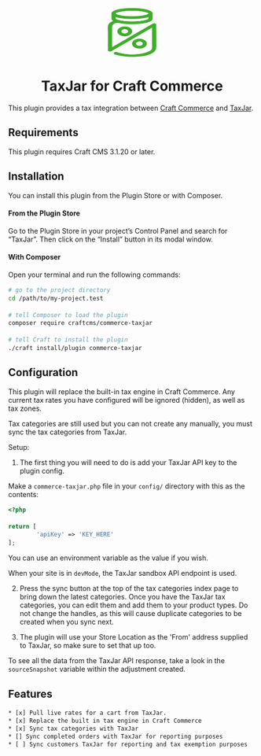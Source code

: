 <p align="center"><img src="./src/icon.svg" width="100" height="100" alt="TaxJar icon"></p>

<h1 align="center">TaxJar for Craft Commerce</h1>

This plugin provides a tax integration between [Craft Commerce](https://craftcms.com/commerce) and [TaxJar](https://www.taxjar.com/).

## Requirements

This plugin requires Craft CMS 3.1.20 or later.

## Installation

You can install this plugin from the Plugin Store or with Composer.

#### From the Plugin Store

Go to the Plugin Store in your project’s Control Panel and search for “TaxJar”. Then click on the “Install” button in its modal window.

#### With Composer

Open your terminal and run the following commands:

```bash
# go to the project directory
cd /path/to/my-project.test

# tell Composer to load the plugin
composer require craftcms/commerce-taxjar

# tell Craft to install the plugin
./craft install/plugin commerce-taxjar
```

## Configuration

This plugin will replace the built-in tax engine in Craft Commerce. 
Any current tax rates you have configured will be ignored (hidden), as well as tax zones.

Tax categories are still used but you can not create any manually, you must sync the tax categories 
from TaxJar.

Setup:

1. The first thing you will need to do is add your TaxJar API key to the plugin config.

Make a `commerce-taxjar.php` file in your `config/` directory with this as the contents:

```php
<?php

return [
        'apiKey' => 'KEY_HERE'
];
```

You can use an environment variable as the value if you wish.

When your site is in `devMode`, the TaxJar sandbox API endpoint is used. 

2. Press the sync button at the top of the tax categories index page to bring down the latest categories.
Once you have the TaxJar tax categories, you can edit them and add them to your product types. 
Do not change the handles, as this will cause duplicate categories to be created when you sync next.

3. The plugin will use your Store Location as the 'From' address supplied to TaxJar, so make 
sure to set that up too.

To see all the data from the TaxJar API response, take a look in the `sourceSnapshot` variable 
within the adjustment created. 

## Features

    * [x] Pull live rates for a cart from TaxJar.
    * [x] Replace the built in tax engine in Craft Commerce
    * [x] Sync tax categories with TaxJar
    * [] Sync completed orders with TaxJar for reporting purposes
    * [ ] Sync customers TaxJar for reporting and tax exemption purposes